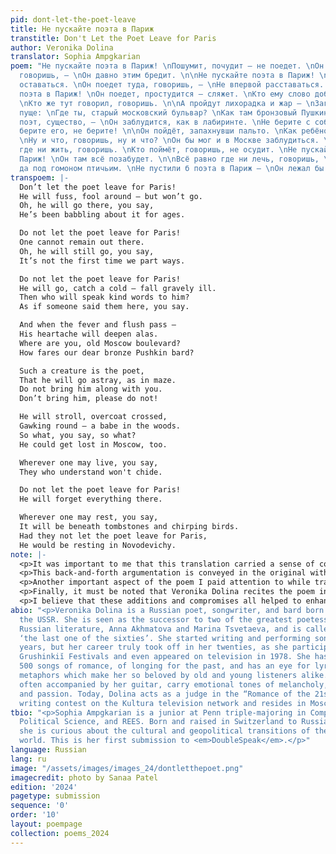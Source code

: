 ```yaml
---
pid: dont-let-the-poet-leave
title: Не пускайте поэта в Париж
transtitle: Don't Let the Poet Leave for Paris
author: Veronika Dolina
translator: Sophia Ampgkarian
poem: "Не пускайте поэта в Париж! \nПошумит, почудит — не поедет. \nОн поедет туда,
  говоришь, — \nОн давно этим бредит. \n\nНе пускайте поэта в Париж! \nТам нельзя
  оставаться. \nОн поедет туда, говоришь, — \nНе впервой расставаться. \n\nНе пускайте
  поэта в Париж! \nОн поедет, простудится — сляжет. \nКто ему слово доброе скажет?
  \nКто же тут говорил, говоришь. \n\nА пройдут лихорадка и жар — \nЗагрустит ещё
  пуще: \nГде ты, старый московский бульвар? \nКак там бронзовый Пушкин? \n\nОн такое,
  поэт, существо, — \nОн заблудится, как в лабиринте. \nНе берите с собою его. \nНе
  берите его, не берите! \n\nОн пойдёт, запахнувши пальто. \nКак ребёнок в лесу, оглядится.
  \nНу и что, говоришь, ну и что? \nОн бы мог и в Москве заблудиться. \n\nВсё равно
  где ни жить, говоришь. \nКто поймёт, говоришь, не осудит. \nНе пускайте поэта в
  Париж! \nОн там всё позабудет. \n\nВсё равно где ни лечь, говоришь, \nПод плитой
  да под гомоном птичьим. \nНе пустили б поэта в Париж — \nОн лежал бы на Новодевичьем."
transpoem: |-
  Don’t let the poet leave for Paris!
  He will fuss, fool around – but won’t go.
  Oh, he will go there, you say,
  He’s been babbling about it for ages.

  Do not let the poet leave for Paris!
  One cannot remain out there.
  Oh, he will still go, you say,
  It’s not the first time we part ways.

  Do not let the poet leave for Paris!
  He will go, catch a cold – fall gravely ill.
  Then who will speak kind words to him?
  As if someone said them here, you say.

  And when the fever and flush pass –
  His heartache will deepen alas.
  Where are you, old Moscow boulevard?
  How fares our dear bronze Pushkin bard?

  Such a creature is the poet,
  That he will go astray, as in maze.
  Do not bring him along with you.
  Don’t bring him, please do not!

  He will stroll, overcoat crossed,
  Gawking round – a babe in the woods.
  So what, you say, so what?
  He could get lost in Moscow, too.

  Wherever one may live, you say,
  They who understand won't chide.

  Do not let the poet leave for Paris!
  He will forget everything there.

  Wherever one may rest, you say,
  It will be beneath tombstones and chirping birds.
  Had they not let the poet leave for Paris,
  He would be resting in Novodevichy.
note: |-
  <p>It was important to me that this translation carried a sense of conversation and argument between two voices as strongly as the original. On one hand, we have a voice fearful of the poet leaving, protective of his fragility, and on the other, we have a disenchanted cynic who has lost hope in Moscow and longs to go abroad.</p>
  <p>This back-and-forth argumentation is conveyed in the original with strong contradictions and negations in between lines, and the reproachful address <em>govorish</em> (“you say”). To preserve this stubbornness of both speakers, I chose to add the “oh” interjection in the first lines of the disagreement because I felt that it heightened the pessimism of the second voice. It conveys a certain nonchalance which knows the poet all too well.</p>
  <p>Another important aspect of the poem I paid attention to while translating was the characterization of the poet. He is portrayed as a ditz of sorts: hot-tempered, disoriented, and unable to act in self-preservation. I chose to connote this child-like innocence through verbs like "gawk" and "chide”.</p>
  <p>Finally, it must be noted that Veronika Dolina recites the poem in the form of a light song, accompanied by her guitar. The repetition of <em>govorish</em> (“you say”) over and over with different statements each time gradually builds up frustration for her interlocutor. This effect is helped along by the phonological composition of <em>govorish</em>, which has three syllables yet is quick and harsh to pronounce, with a grating quality. Dolina almost mutters it under her breath in her performance. In English, however, “you say” is more bouncy with vowels, it is more smoothly digestible to the ear. To compensate for this reduced feeling of accusatory annoyance, I opted for more informal and fragmented sentences in stanzas 5 and 6, which mirror the hurried, staccato rhythm of the <em>govorish</em> clauses.</p>
  <p>I believe that these additions and compromises all helped to enhance in English the original’s emotionality, the impression of two sides tugging on different ends of a chord — one convinced that abroad is scary, and the other that home is no worse.</p>
abio: "<p>Veronika Dolina is a Russian poet, songwriter, and bard born in 1956 in
  the USSR. She is seen as the successor to two of the greatest poetesses of twentieth-century
  Russian literature, Anna Akhmatova and Marina Tsvetaeva, and is called by her fans
  ‘the last one of the sixties’. She started writing and performing songs in her teenage
  years, but her career truly took off in her twenties, as she participated in the
  Grushinkiĭ Festivals and even appeared on television in 1978. She has written over
  500 songs of romance, of longing for the past, and has an eye for lyrically masterful
  metaphors which make her so beloved by old and young listeners alike. Her songs,
  often accompanied by her guitar, carry emotional tones of melancholy, liveliness,
  and passion. Today, Dolina acts as a judge in the “Romance of the 21st Century”
  writing contest on the Kultura television network and resides in Moscow.</p>"
tbio: "<p>Sophia Ampgkarian is a junior at Penn triple-majoring in Comparative Literature,
  Political Science, and REES. Born and raised in Switzerland to Russian parents,
  she is curious about the cultural and geopolitical transitions of the post-Socialist
  world. This is her first submission to <em>DoubleSpeak</em>.</p>"
language: Russian
lang: ru
image: "/assets/images/images_24/dontletthepoet.png"
imagecredit: photo by Sanaa Patel
edition: '2024'
pagetype: submission
sequence: '0'
order: '10'
layout: poempage
collection: poems_2024
---
```

